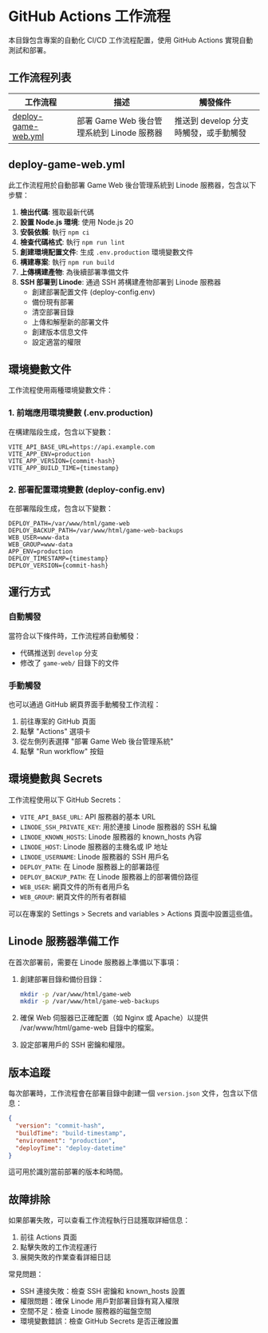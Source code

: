 # GitHub Actions 工作流程

本目錄包含專案的自動化 CI/CD 工作流程配置，使用 GitHub Actions 實現自動測試和部署。

## 工作流程列表

| 工作流程 | 描述 | 觸發條件 |
|---------|------|---------|
| [deploy-game-web.yml](./deploy-game-web.yml) | 部署 Game Web 後台管理系統到 Linode 服務器 | 推送到 develop 分支時觸發，或手動觸發 |

## deploy-game-web.yml

此工作流程用於自動部署 Game Web 後台管理系統到 Linode 服務器，包含以下步驟：

1. **檢出代碼**: 獲取最新代碼
2. **設置 Node.js 環境**: 使用 Node.js 20
3. **安裝依賴**: 執行 `npm ci`
4. **檢查代碼格式**: 執行 `npm run lint`
5. **創建環境配置文件**: 生成 `.env.production` 環境變數文件
6. **構建專案**: 執行 `npm run build`
7. **上傳構建產物**: 為後續部署準備文件
8. **SSH 部署到 Linode**: 通過 SSH 將構建產物部署到 Linode 服務器
   - 創建部署配置文件 (deploy-config.env)
   - 備份現有部署
   - 清空部署目錄
   - 上傳和解壓新的部署文件
   - 創建版本信息文件
   - 設定適當的權限

## 環境變數文件

工作流程使用兩種環境變數文件：

### 1. 前端應用環境變數 (.env.production)

在構建階段生成，包含以下變數：
```
VITE_API_BASE_URL=https://api.example.com
VITE_APP_ENV=production
VITE_APP_VERSION={commit-hash}
VITE_APP_BUILD_TIME={timestamp}
```

### 2. 部署配置環境變數 (deploy-config.env)

在部署階段生成，包含以下變數：
```
DEPLOY_PATH=/var/www/html/game-web
DEPLOY_BACKUP_PATH=/var/www/html/game-web-backups
WEB_USER=www-data
WEB_GROUP=www-data
APP_ENV=production
DEPLOY_TIMESTAMP={timestamp}
DEPLOY_VERSION={commit-hash}
```

## 運行方式

### 自動觸發

當符合以下條件時，工作流程將自動觸發：

- 代碼推送到 `develop` 分支
- 修改了 `game-web/` 目錄下的文件

### 手動觸發

也可以通過 GitHub 網頁界面手動觸發工作流程：

1. 前往專案的 GitHub 頁面
2. 點擊 "Actions" 選項卡
3. 從左側列表選擇 "部署 Game Web 後台管理系統"
4. 點擊 "Run workflow" 按鈕

## 環境變數與 Secrets

工作流程使用以下 GitHub Secrets：

- `VITE_API_BASE_URL`: API 服務器的基本 URL
- `LINODE_SSH_PRIVATE_KEY`: 用於連接 Linode 服務器的 SSH 私鑰
- `LINODE_KNOWN_HOSTS`: Linode 服務器的 known_hosts 內容
- `LINODE_HOST`: Linode 服務器的主機名或 IP 地址
- `LINODE_USERNAME`: Linode 服務器的 SSH 用戶名
- `DEPLOY_PATH`: 在 Linode 服務器上的部署路徑
- `DEPLOY_BACKUP_PATH`: 在 Linode 服務器上的部署備份路徑
- `WEB_USER`: 網頁文件的所有者用戶名
- `WEB_GROUP`: 網頁文件的所有者群組

可以在專案的 Settings > Secrets and variables > Actions 頁面中設置這些值。

## Linode 服務器準備工作

在首次部署前，需要在 Linode 服務器上準備以下事項：

1. 創建部署目錄和備份目錄：
   ```bash
   mkdir -p /var/www/html/game-web
   mkdir -p /var/www/html/game-web-backups
   ```

2. 確保 Web 伺服器已正確配置（如 Nginx 或 Apache）以提供 /var/www/html/game-web 目錄中的檔案。

3. 設定部署用戶的 SSH 密鑰和權限。

## 版本追蹤

每次部署時，工作流程會在部署目錄中創建一個 `version.json` 文件，包含以下信息：
```json
{
  "version": "commit-hash",
  "buildTime": "build-timestamp",
  "environment": "production",
  "deployTime": "deploy-datetime"
}
```

這可用於識別當前部署的版本和時間。

## 故障排除

如果部署失敗，可以查看工作流程執行日誌獲取詳細信息：

1. 前往 Actions 頁面
2. 點擊失敗的工作流程運行
3. 展開失敗的作業查看詳細日誌

常見問題：
- SSH 連接失敗：檢查 SSH 密鑰和 known_hosts 設置
- 權限問題：確保 Linode 用戶對部署目錄有寫入權限
- 空間不足：檢查 Linode 服務器的磁盤空間
- 環境變數錯誤：檢查 GitHub Secrets 是否正確設置 